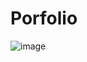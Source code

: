 # Porfolio 

![image](https://github.com/NicoPrograms/Porfolio/assets/127699097/56f718d9-385f-4b20-93d8-837e65e2afc8)
